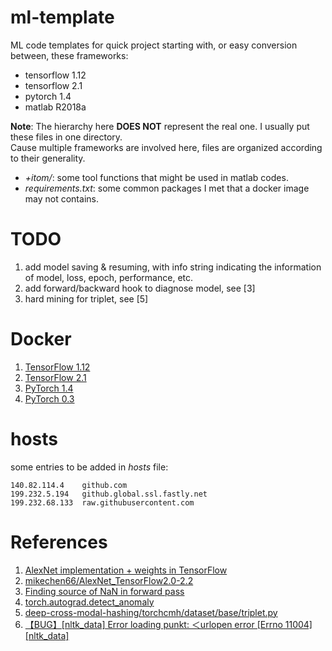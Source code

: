 # ml-template

ML code templates for quick project starting with, or easy conversion between, these frameworks:

- tensorflow 1.12
- tensorflow 2.1
- pytorch 1.4
- matlab R2018a

**Note**: The hierarchy here **DOES NOT** represent the real one. I usually put these files in one directory.<br/>
Cause multiple frameworks are involved here, files are organized according to their generality.

- *+itom/*: some tool functions that might be used in matlab codes.
- *requirements.txt*: some common packages I met that a docker image may not contains.

# TODO

1. add model saving & resuming, with info string indicating the information of model, loss, epoch, performance, etc.
2. add forward/backward hook to diagnose model, see [3]
3. hard mining for triplet, see [5]

# Docker

1. [TensorFlow 1.12](https://hub.docker.com/layers/tensorflow/tensorflow/1.12.0-gpu-py3/images/sha256-413b9533f92a400117a23891d050ab829e277a6ff9f66c9c62a755b7547dbb1e?context=explore)
2. [TensorFlow 2.1](https://hub.docker.com/layers/tensorflow/tensorflow/2.1.0-gpu-py3/images/sha256-1010e051dde4a9b62532a80f4a9a619013eafc78491542d5ef5da796cc2697ae?context=explore)
3. [PyTorch 1.4](https://hub.docker.com/layers/pytorch/pytorch/1.4-cuda10.1-cudnn7-runtime/images/sha256-ee783a4c0fccc7317c150450e84579544e171dd01a3f76cf2711262aced85bf7?context=explore)
4. [PyTorch 0.3](https://hub.docker.com/layers/floydhub/pytorch/0.3.1-gpu.cuda9cudnn7-py3.38/images/sha256-f130384d52e5e5542a78db8b7d7ead8885fd73a84cca8cc5a7c7a755a192da37?context=explore)

# hosts

some entries to be added in *hosts* file:

```
140.82.114.4	github.com
199.232.5.194	github.global.ssl.fastly.net
199.232.68.133	raw.githubusercontent.com
```

# References

1. [AlexNet implementation + weights in TensorFlow](http://www.cs.toronto.edu/~guerzhoy/tf_alexnet/)
2. [mikechen66/AlexNet_TensorFlow2.0-2.2](https://github.com/mikechen66/AlexNet_TensorFlow2.0-2.2)
3. [Finding source of NaN in forward pass](https://discuss.pytorch.org/t/finding-source-of-nan-in-forward-pass/51153)
4. [torch.autograd.detect_anomaly](https://pytorch.org/docs/1.4.0/autograd.html#torch.autograd.detect_anomaly)
5. [deep-cross-modal-hashing/torchcmh/dataset/base/triplet.py](https://github.com/WangGodder/deep-cross-modal-hashing/blob/master/torchcmh/dataset/base/triplet.py)
6. [【BUG】[nltk_data] Error loading punkt: ＜urlopen error [Errno 11004] [nltk_data]](https://blog.csdn.net/xiangduixuexi/article/details/108601873)